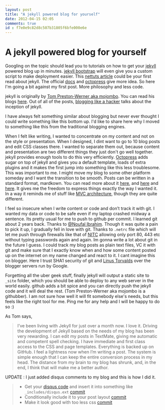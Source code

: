 ```yaml
---
layout: post
title: "A jekyll powered blog for yourself"
date: 2012-04-15 02:05
comments: true
id : f7e0e9c82d8c507b31805f6bfe000e6e
---
```


# A jekyll powered blog for yourself

Googling on the topic should lead you to tutorials on how to get your [jekyll](https://github.com/mojombo/jekyll/) powered blog up in minutes.
[jekyll bootstrap](http://jekyllbootstrap.com/) will even give you a custom script to make deployment easier. This [nettuts article](http://net.tutsplus.com/tutorials/other/building-static-sites-with-jekyll/) could be your first read about jekyll. The official [docs](https://github.com/mojombo/jekyll/wiki) and [octopress](http://octopress.org) give more idea. So here I'm going a bit against my first post. More philosophy and less code.

jekyll is originally by [Tom Preston-Werner aka mojombo](https://github.com/mojombo). You can read his blogs [here](http://tom.preston-werner.com/). Out of all of the posts, [blogging like a hacker](http://tom.preston-werner.com/2008/11/17/blogging-like-a-hacker.html) talks about the inception of jekyll.

I have always felt something similar about blogging but never ever thought I could write something like this bottom up. I'd like to share here why I moved to something like this from the traditional blogging engines. 

When I felt like writing, I wanted to concentrate on my content and not on the style or presentation. When I designed, I dint want to go to 10 blog posts and edit CSS classes there. I wanted to separate them out, because content and presentation are two different things they just don't go well together. jekyll provides enough tools to do this very efficiently. [Octopress](http://octopress.org) adds sugar on top of jekyll and gives you a default template, loads of extra plugins and it makes the first jump into something like this less troublesome. This was important to me. I might move my blog to some other platform someday and I want the transition to be smooth. Posts can be written in a standard format, mardkown. You can read more about it [here](http://daringfireball.net/projects/markdown/syntax), and [here](http://github.github.com/github-flavored-markdown/) and [here](https://github.com/rtomayko/rdiscount). It gives me the freedom to express things exactly the way I wanted it. In a way it reminds me of stuff like [MVC architecture](http://en.wikipedia.org/wiki/Model-view-controller), though they are quite different. 

I feel so insecure when I write content or code and don’t track it with git. I wanted my data or code to be safe even if my laptop crashed midway a sentence. Its pretty usual for me to push to github per commit. I learned git about 2 years back. Thanks to [@Noufal Ibrahim](http://twitter.com/noufalibrahim). Though it was quite a pain to pick it up, I gradually fell in love with git. Thanks to `.netrc` file which will let me push through firewalls like that of [NITC](http://www.nitc.ac.in) allowing only port 80, 443 etc without typing passwords again and again. Im gonna write a lot about git in the future I guess. I could track my blog posts as plain text files, VC it with git and make sure that I exactly know when and how some content posted up on the internet on my name changed and react to it. I cant imagine this on blogger. Here I trust SHA1 security of git and [Linus Torvalds](http://en.wikipedia.org/wiki/Linus_Torvalds) over the blogger servers run by Google.

Forgetting all the uber geek stuff, finally jekyll will output a static site to `_site` folder, which you should be able to deploy to any web server in the world easily. github adds a bit spice and you can directly push the jekyll code and it will deal the rest. (Tom Preston-Werner aka mojombo is a githubber). I am not sure how well it will fit somebody else's needs, but this feels like the right tool for me. Ping me for any help and I will be happy to do so :)

As Tom says,

> I’ve been living with Jekyll for just over a month now. I love it. Driving the development of Jekyll based on the needs of my blog has been very rewarding. I can edit my posts in TextMate, giving me automatic and competent spell checking. I have immediate and first class access to the CSS and page templates. Everything is backed up on GitHub. I feel a lightness now when I’m writing a post. The system is simple enough that I can keep the entire conversion process in my head. The distance from my brain to my blog has shrunk, and, in the end, I think that will make me a better author.

UPDATE : 
	I just added disqus comments to my blog and this is how I did it.

> * Get your [disqus code](http://disqus.com/) and insert it into something like `_includes/disqus.ext` [commit](https://github.com/jaseemabid/jaseemabid.github.com/commit/169706808efb4431fded505fe0052cd2d61fcb6a)
> * Conditionally include it to your post layout [commit](https://github.com/jaseemabid/jaseemabid.github.com/commit/8c5c565c27cd6f7b0207600880e6fe80ace397a9)
> * Make it look good with too less css [commit](https://github.com/jaseemabid/jaseemabid.github.com/commit/48298c4cd9af8390084270b77325f86ffd7984ed)



